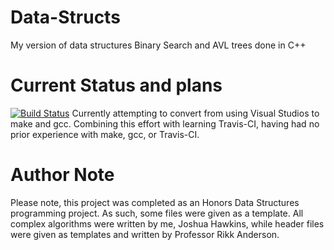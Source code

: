 # Data-Structs
My version of data structures Binary Search and AVL trees done in C++

# Current Status and plans
[![Build Status](https://travis-ci.org/hawkins/Data-Structs.svg?branch=master)](https://travis-ci.org/hawkins/Data-Structs)
Currently attempting to convert from using Visual Studios to make and gcc. Combining this effort with learning Travis-CI, having had no prior experience with make, gcc, or Travis-CI.

# Author Note
Please note, this project was completed as an Honors Data Structures programming project. As such, some files were given as a template. All complex algorithms were written by me, Joshua Hawkins, while header files were given as templates and written by Professor Rikk Anderson.
